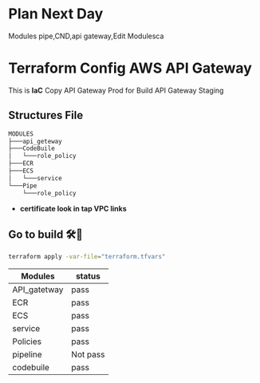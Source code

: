 # Plan Next Day
 Modules pipe,CND,api gateway,Edit Modulesca
 

# Terraform Config AWS API Gateway

This is **IaC** Copy API Gateway Prod for Build API Gateway Staging

## Structures File

```bash
MODULES
├───api_geteway
├───CodeBuile
│   └───role_policy
├───ECR
├───ECS
│   └───service
└───Pipe
    └───role_policy
```

- **certificate look in tap VPC links**

## **Go to build** 🛠️🤯

```bash
terraform apply -var-file="terraform.tfvars"
```

| Modules      | status   |
|--------------|----------|
| API_gatetway | pass     |
| ECR          | pass     |
| ECS          | pass     |
| service      | pass     |
| Policies     | pass     |
| pipeline     | Not pass |
| codebuile    | pass     |
